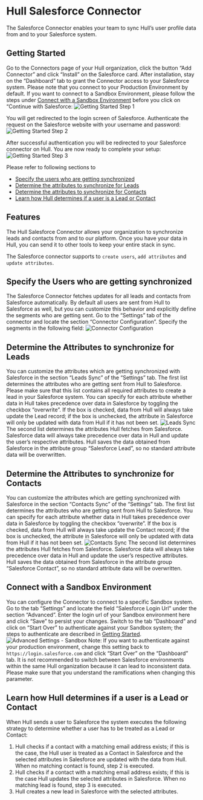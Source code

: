 # Hull Salesforce Connector

The Salesforce Connector enables your team to sync Hull’s user profile data from and to your Salesforce system.

## Getting Started

Go to the Connectors page of your Hull organization, click the button “Add Connector” and click “Install” on the Salesforce card. After installation, stay on the “Dashboard” tab to grant the Connector access to your Salesforce system. Please note that you connect to your Production Environment by default. If you want to connect to a Sandbox Environment, please follow the steps under [Connect with a Sandbox Environment](#connect-with-a-sandbox-environment) before you click on “Continue with Salesforce:
![Getting Started Step 1](./docs/gettingstarted01.png)

You will get redirected to the login screen of Salesforce. Authenticate the request on the Salesforce website with your username and password:
![Getting Started Step 2](./docs/gettingstarted02.png)

After successful authentication you will be redirected to your Salesforce connector on Hull. You are now ready to complete your setup:
![Getting Started Step 3](./docs/gettingstarted03.png)

Please refer to following sections to

- [Specify the users who are getting synchronized](#specify-the-users-who-are-getting-synchronized)
- [Determine the attributes to synchronize for Leads](#determine-the-attributes-to-synchronize-for-leads)
- [Determine the attributes to synchronize for Contacts](#determine-the-attributes-to-synchronize-for-contacts)
- [Learn how Hull determines if a user is a Lead or Contact](#learn-how-hull-determines-if-a-user-is-a-lead-or-contact)

## Features

The Hull Salesforce Connector allows your organization to synchronize leads and contacts from and to our platform. Once you have your data in Hull, you can send it to other tools to keep your entire stack in sync.

The Salesforce connector supports to `create users`, `add attributes` and `update attributes`.

## Specify the Users who are getting synchronized

The Salesforce Connector fetches updates for all leads and contacts from Salesforce automatically.
By default all users are sent from Hull to Salesforce as well, but you can customize this behavior and explicitly define the segments who are getting sent. Go to the “Settings” tab of the connector and locate the section “Connector Configuration”. Specify the segments in the following field:
![Connector Configuration](./docs/connectorconfig01.png)

## Determine the Attributes to synchronize for Leads

You can customize the attributes which are getting synchronized with Salesforce in the section “Leads Sync” of the “Settings” tab. The first list determines the attributes who are getting sent from Hull to Salesforce. Please make sure that this list contains all required attributes to create a lead in your Salesforce system. You can specify for each attribute whether data in Hull takes precedence over data in Salesforce by toggling the checkbox “overwrite”. If the box is checked, data from Hull will always take update the Lead record; if the box is unchecked, the attribute in Salesforce will only be updated with data from Hull if it has not been set.
![Leads Sync](./docs/leadsync01.png)
The second list determines the attributes Hull fetches from Salesforce. Salesforce data will always take precedence over data in Hull and update the user’s respective attributes. Hull saves the data obtained from Salesforce in the attribute group “Salesforce Lead”, so no standard attribute data will be overwritten.

## Determine the Attributes to synchronize for Contacts

You can customize the attributes which are getting synchronized with Salesforce in the section “Contacts Sync” of the “Settings” tab. The first list determines the attributes who are getting sent from Hull to Salesforce. You can specify for each attribute whether data in Hull takes precedence over data in Salesforce by toggling the checkbox “overwrite”. If the box is checked, data from Hull will always take update the Contact record; if the box is unchecked, the attribute in Salesforce will only be updated with data from Hull if it has not been set.
![Contacts Sync](./docs/contactsync01.png)
The second list determines the attributes Hull fetches from Salesforce. Salesforce data will always take precedence over data in Hull and update the user’s respective attributes. Hull saves the data obtained from Salesforce in the attribute group “Salesforce Contact”, so no standard attribute data will be overwritten.

## Connect with a Sandbox Environment

You can configure the Connector to connect to a specific Sandbox system. Go to the tab “Settings” and locate the field “Salesforce Login Url” under the section “Advanced”. Enter the login url of your Sandbox environment here and click “Save” to persist your changes.
Switch to the tab “Dashboard” and click on “Start Over” to authenticate against your Sandbox system; the steps to authenticate are described in [Getting Started](#getting-started).
![Advanced Settings - Sandbox](./docs/advancedsettings01.png)
Note: If you want to authenticate against your production environment, change this setting back to `https://login.salesforce.com` and click “Start Over” on the “Dashboard” tab. It is not recommended to switch between Salesforce environments within the same Hull organization because it can lead to inconsistent data. Please make sure that you understand the ramifications when changing this parameter.

## Learn how Hull determines if a user is a Lead or Contact

When Hull sends a user to Salesforce the system executes the following strategy to determine whether a user has to be treated as a Lead or Contact:

1. Hull checks if a contact with a matching email address exists; if this is the case, the Hull user is treated as a Contact in Salesforce and the selected attributes in Salesforce are updated with the data from Hull. When no matching contact is found, step 2 is executed.
2. Hull checks if a contact with a matching email address exists; if this is the case Hull updates the selected attributes in Salesforce. When no matching lead is found, step 3 is executed.
3. Hull creates a new lead in Salesforce with the selected attributes.
